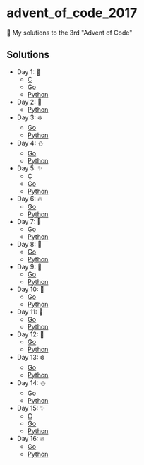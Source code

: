 # advent_of_code_2017
🎅 My solutions to the 3rd "Advent of Code"

## Solutions

* Day 1:  :santa:
    * [C](Day1-9/1.c)
    * [Go](Day1-9/1.go)
    * [Python](Day1-9/1.py)
* Day 2:  :star2:
    * [Python](Day1-9/2.py)
* Day 3:  :snowflake:
    * [Go](Day1-9/3.go)
    * [Python](Day1-9/3.py)
* Day 4:  :snowman:
    * [Go](Day1-9/4.go)
    * [Python](Day1-9/4.py)
* Day 5:  :sparkles:
    * [C](Day1-9/5.c)
    * [Go](Day1-9/5.go)
    * [Python](Day1-9/5.py)
* Day 6:  :fire:
    * [Go](Day1-9/6.go)
    * [Python](Day1-9/6.py)
* Day 7:  :christmas_tree:
    * [Go](Day1-9/7.go)
    * [Python](Day1-9/7.py)
* Day 8:  :gift:
    * [Go](Day1-9/8.go)
    * [Python](Day1-9/8.py)
* Day 9:  :bell:
    * [Go](Day1-9/9.go)
    * [Python](Day1-9/9.py)
* Day 10:  :tada:
    * [Go](Day10-19/10.go)
    * [Python](Day10-19/10.py)
* Day 11:  :santa:
    * [Go](Day10-19/11.go)
    * [Python](Day10-19/11.py)
* Day 12:  :star2:
    * [Go](Day10-19/12.go)
    * [Python](Day10-19/12.py)
* Day 13:  :snowflake:
    * [Go](Day10-19/13.go)
    * [Python](Day10-19/13.py)
* Day 14:  :snowman:
    * [Go](Day10-19/14.go)
    * [Python](Day10-19/14.py)
* Day 15:  :sparkles:
    * [C](Day10-19/15.c)
    * [Go](Day10-19/15.go)
    * [Python](Day10-19/15.py)
* Day 16:  :fire:
    * [Go](Day10-19/16.go)
    * [Python](Day10-19/16.py)